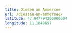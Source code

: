 ```yaml
---
title: Dießen am Ammersee
url: /diessen-am-ammersee/
latitude: 47.947794200000004
longitude: 11.1049697
---
```


